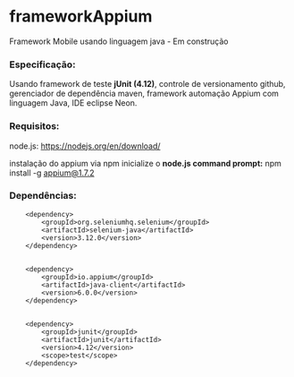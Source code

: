 # frameworkAppium
Framework Mobile usando linguagem java - Em construção

<h3>Especificação:</h3>

Usando framework de teste <b>jUnit (4.12)</b>, controle de versionamento github, gerenciador de dependência maven, framework automação Appium com linguagem Java, IDE eclipse Neon.

<h3>Requisitos:</h3>

node.js: https://nodejs.org/en/download/

instalação do appium via npm inicialize o <b>node.js command prompt:</b> npm install -g appium@1.7.2


<h3>Dependências:</h3>

		<dependency>
			<groupId>org.seleniumhq.selenium</groupId>
			<artifactId>selenium-java</artifactId>
			<version>3.12.0</version>
		</dependency>


		<dependency>
			<groupId>io.appium</groupId>
			<artifactId>java-client</artifactId>
			<version>6.0.0</version>
		</dependency>


		<dependency>
			<groupId>junit</groupId>
			<artifactId>junit</artifactId>
			<version>4.12</version>
			<scope>test</scope>
		</dependency>
